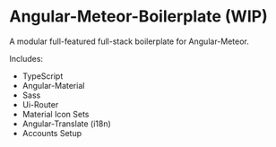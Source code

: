 # Angular-Meteor-Boilerplate (WIP)

A modular full-featured full-stack boilerplate for Angular-Meteor.

Includes:
* TypeScript
* Angular-Material
* Sass
* Ui-Router
* Material Icon Sets
* Angular-Translate (i18n)
* Accounts Setup